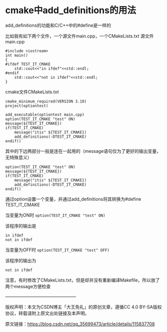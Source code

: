 # cmake中add_definitions的用法

add_definitions的功能和C/C++中的#define是一样的

比如我有如下两个文件，一个源文件main.cpp，一个CMakeLists.txt
源文件main.cpp

```
#include <iostream>
int main()
{
#ifdef TEST_IT_CMAKE
	std::cout<<"in ifdef"<<std::endl;
#endif
	std::cout<<"not in ifdef"<<std::endl;
}
```

cmake文件CMakeLists.txt

```
cmake_minimum_required(VERSION 3.10)
project(optiontest)

add_executable(optiontest main.cpp)
option(TEST_IT_CMAKE "test" ON)
message(${TEST_IT_CMAKE})
if(TEST_IT_CMAKE)
	message("itis" ${TEST_IT_CMAKE})
	add_definitions(-DTEST_IT_CMAKE)
endif()
```

其中的下边两部分一般是连在一起用的（message语句仅为了更好的输出变量，无特殊意义）

```
option(TEST_IT_CMAKE "test" ON)
message(${TEST_IT_CMAKE})
if(TEST_IT_CMAKE)
	message("itis" ${TEST_IT_CMAKE})
	add_definitions(-DTEST_IT_CMAKE)
endif()
```

通过option设置一个变量，并通过add_definitions将其转换为#define TEST_IT_CMAKE

当变量为ON时
`option(TEST_IT_CMAKE "test" ON)`

该程序的输出是

```
in ifdef
not in ifdef
```

当变量为OFF时
`option(TEST_IT_CMAKE "test" OFF)`

该程序的输出为

`not in ifdef`

注意，有时修改了CMakeLists.txt，但是却并没有重新编译Makefile，所以放了两个message方便检查

————————————————

版权声明：本文为CSDN博主「大王免礼」的原创文章，遵循CC 4.0 BY-SA版权协议，转载请附上原文出处链接及本声明。

原文链接：https://blog.csdn.net/qq_35699473/article/details/115837708